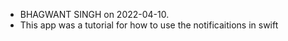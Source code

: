
* BHAGWANT SINGH on 2022-04-10.
* This app was a tutorial for how to use the notificaitions in swift
